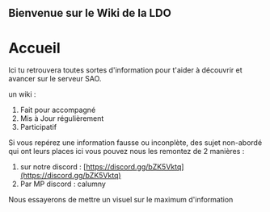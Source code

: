 Bienvenue sur le Wiki de la LDO
---

# Accueil

Ici tu retrouvera toutes sortes d'information pour t'aider à découvrir et avancer sur le serveur SAO.

un wiki :&#x20;

1. Fait pour accompagné
2. Mis à Jour régulièrement&#x20;
3. Participatif&#x20;

Si vous repérez une information fausse ou inconplète, des sujet non-abordé qui ont leurs places ici vous pouvez nous les remontez de 2 manières :&#x20;

1. sur notre discord : [https://discord.gg/bZK5Vktq](https://discord.gg/bZK5Vktq)
2. Par MP discord : calumny

Nous essayerons de mettre un visuel sur le maximum d'information&#x20;

